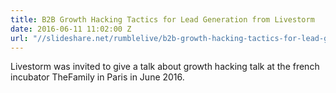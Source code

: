 ```yaml
---
title: B2B Growth Hacking Tactics for Lead Generation from Livestorm
date: 2016-06-11 11:02:00 Z
url: "//slideshare.net/rumblelive/b2b-growth-hacking-tactics-for-lead-generation-from-livestorm"
---
```


Livestorm was invited to give a talk about growth hacking talk at the french incubator TheFamily in Paris in June 2016.